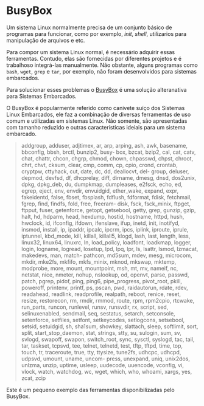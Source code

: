 # BusyBox

Um sistema Linux normalmente precisa de um conjunto básico de programas para funcionar, como por exemplo, _init_, _shell_, utilizarios para manipulação de arquivos e etc.

Para compor um sistema Linux normal, é necessário adquirir essas ferramentas. Contudo, elas são fornecidas por diferentes projetos e é trabalhoso integrá-las manualmente. Não obstante, alguns programas como `bash`, `wget`, `grep` e `tar`, por exemplo, não foram desenvolvidos para sistemas embarcados.

Para solucionar esses problemas o [BusyBox](https://www.busybox.net/) é uma solução alteranativa para Sistemas Embarcados.

O BusyBox é popularmente referido como canivete suíço dos Sistemas Linux Embarcados, ele faz a combinação de diversas ferramentas de uso comum e utilizadas em sistemas Linux. Não somente, são apresentadas com tamanho reduzido e outras características ideiais para um sistema embarcado.

> addgroup, adduser, adjtimex, ar, arp, arping, ash, awk, basename, bbconfig, bbsh, brctl, bunzip2, busy- box, bzcat, bzip2, cal, cat, catv, chat, chattr, chcon, chgrp, chmod, chown, chpasswd, chpst, chroot, chrt, chvt, cksum, clear, cmp, comm, cp, cpio, crond, crontab, cryptpw, cttyhack, cut, date, dc, dd, deallocvt, del- group, deluser, depmod, devfsd, df, dhcprelay, diff, dirname, dmesg, dnsd, dos2unix, dpkg, dpkg\_deb, du, dumpkmap, dumpleases, e2fsck, echo, ed, egrep, eject, env, envdir, envuidgid, ether\_wake, expand, expr, fakeidentd, false, fbset, fbsplash, fdflush, fdformat, fdisk, fetchmail, fgrep, find, findfs, fold, free, freeram- disk, fsck, fsck\_minix, ftpget, ftpput, fuser, getenforce, getopt, getsebool, getty, grep, gunzip, gzip, halt, hd, hdparm, head, hexdump, hostid, hostname, httpd, hush, hwclock, id, ifconfig, ifdown, ifenslave, ifup, inetd, init, inotifyd, insmod, install, ip, ipaddr, ipcalc, ipcrm, ipcs, iplink, iproute, iprule, iptunnel, kbd\_mode, kill, killall, killall5, klogd, lash, last, length, less, linux32, linux64, linuxrc, ln, load\_policy, loadfont, loadkmap, logger, login, logname, logread, losetup, lpd, lpq, lpr, ls, lsattr, lsmod, lzmacat, makedevs, man, match- pathcon, md5sum, mdev, mesg, microcom, mkdir, mke2fs, mkfifo, mkfs\_minix, mknod, mkswap, mktemp, modprobe, more, mount, mountpoint, msh, mt, mv, nameif, nc, netstat, nice, nmeter, nohup, nslookup, od, openvt, parse, passwd, patch, pgrep, pidof, ping, ping6, pipe\_progress, pivot\_root, pkill, poweroff, printenv, printf, ps, pscan, pwd, raidautorun, rdate, rdev, readahead, readlink, readprofile, realpath, reboot, renice, reset, resize, restorecon, rm, rmdir, rmmod, route, rpm, rpm2cpio, rtcwake, run\_parts, runcon, runlevel, runsv, runsvdir, rx, script, sed, selinuxenabled, sendmail, seq, sestatus, setarch, setconsole, setenforce, setfiles, setfont, setkeycodes, setlogcons, setsebool, setsid, setuidgid, sh, sha1sum, showkey, slattach, sleep, softlimit, sort, split, start\_stop\_daemon, stat, strings, stty, su, sulogin, sum, sv, svlogd, swapoff, swapon, switch\_root, sync, sysctl, syslogd, tac, tail, tar, taskset, tcpsvd, tee, telnet, telnetd, test, tftp, tftpd, time, top, touch, tr, traceroute, true, tty, ttysize, tune2fs, udhcpc, udhcpd, udpsvd, umount, uname, uncom- press, unexpand, uniq, unix2dos, unlzma, unzip, uptime, usleep, uudecode, uuencode, vconfig, vi, vlock, watch, watchdog, wc, wget, which, who, whoami, xargs, yes, zcat, zcip

Este é um pequeno exemplo das ferramentas disponibilizadas pelo BusyBox.

